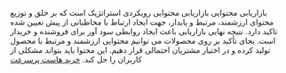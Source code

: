 بازاریابی محتوایی
بازاریابی محتوایی رویکردی استراتژیک است که بر خلق و توزیع محتوای ارزشمند، مرتبط و پایدار، جهت ایجاد ارتباط با مخاطبانی از پیش تعیین شده تاکید دارد. نتیجه نهایی بازاریابی باعث ایجاد روابطی سود آور برای فروشنده و خریدار است.
بجای تأکید بر روی محصولات می توانیم محتوایی ارزشمند و مرتبط با محصول تولید کرده و در اختیار مشتریان احتمالی قرار دهیم. این محتوا باید بتواند مشکلی از کاربران را حل کند.
<a href="https://saba.host">خرید هاست پرسرعت </a>
